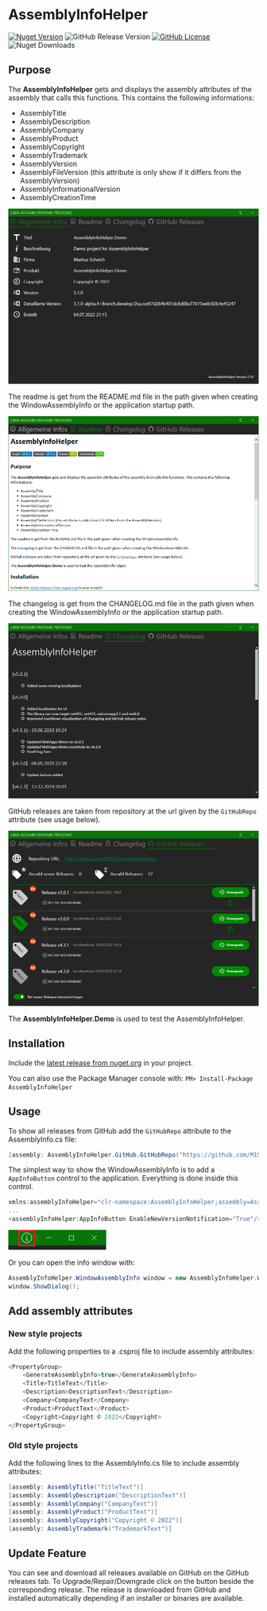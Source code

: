 # AssemblyInfoHelper

[![Nuget Version](https://img.shields.io/nuget/v/AssemblyInfoHelper.svg)](https://www.nuget.org/packages/AssemblyInfoHelper/)
![GitHub Release Version](https://img.shields.io/github/v/release/M1S2/AssemblyInfoHelper)
[![GitHub License](https://img.shields.io/github/license/M1S2/AssemblyInfoHelper)](LICENSE.md)
![Nuget Downloads](https://img.shields.io/nuget/dt/AssemblyInfoHelper)

## Purpose

The **AssemblyInfoHelper** gets and displays the assembly attributes of the assembly that calls this functions.
This contains the following informations:
- AssemblyTitle
- AssemblyDescription
- AssemblyCompany
- AssemblyProduct
- AssemblyCopyright
- AssemblyTrademark
- AssemblyVersion
- AssemblyFileVersion (this attribute is only show if it differs from the AssemblyVersion)
- AssemblyInformationalVersion
- AssemblyCreationTime

![General Infos](Screenshots/AssemblyInfoWindow_GeneralInfos.PNG)

The readme is get from the README.md file in the path given when creating the WindowAssemblyInfo or the application startup path.

![Readme](Screenshots/AssemblyInfoWindow_Readme.PNG)

The changelog is get from the CHANGELOG.md file in the path given when creating the WindowAssemblyInfo or the application startup path.

![Changelog](Screenshots/AssemblyInfoWindow_Changelog.PNG)

GitHub releases are taken from repository at the url given by the `GitHubRepo` attribute (see usage below). 

![GitHub Releases](Screenshots/AssemblyInfoWindow_GitHubReleases.PNG)

The **AssemblyInfoHelper.Demo** is used to test the AssemblyInfoHelper.

## Installation

Include the [latest release from nuget.org](https://www.nuget.org/packages/AssemblyInfoHelper/) in your project.

You can also use the Package Manager console with: `PM> Install-Package AssemblyInfoHelper`

## Usage

To show all releases from GitHub add the `GitHubRepo` attribute to the AssemblyInfo.cs file: 

```csharp
[assembly: AssemblyInfoHelper.GitHub.GitHubRepo("https://github.com/M1S2/AssemblyInfoHelper")]
```


The simplest way to show the WindowAssemblyInfo is to add a `AppInfoButton` control to the application. Everything is done inside this control.

```csharp
xmlns:assemblyInfoHelper="clr-namespace:AssemblyInfoHelper;assembly=AssemblyInfoHelper"
...
<assemblyInfoHelper:AppInfoButton EnableNewVersionNotification="True"/>
```

![AppInfoButton](Screenshots/AppInfoButton.PNG)

Or you can open the info window with: 

```csharp
AssemblyInfoHelper.WindowAssemblyInfo window = new AssemblyInfoHelper.WindowAssemblyInfo();
window.ShowDialog();
```

## Add assembly attributes

### New style projects
Add the following properties to a .csproj file to include assembly attributes:
```csharp
<PropertyGroup>
	<GenerateAssemblyInfo>true</GenerateAssemblyInfo>
	<Title>TitleText</Title>
	<Description>DescriptionText</Description>
	<Company>CompanyText</Company>
	<Product>ProductText</Product>
	<Copyright>Copyright © 2022</Copyright>
</PropertyGroup>
```

### Old style projects
Add the following lines to the AssemblyInfo.cs file to include assembly attributes:
```csharp
[assembly: AssemblyTitle("TitleText")]
[assembly: AssemblyDescription("DescriptionText")]
[assembly: AssemblyCompany("CompanyText")]
[assembly: AssemblyProduct("ProductText")]
[assembly: AssemblyCopyright("Copyright © 2022")]
[assembly: AssemblyTrademark("TrademarkText")]
```

## Update Feature

You can see and download all releases available on GitHub on the GitHub releases tab.
To Upgrade/Repair/Downgrade click on the button beside the corresponding release. The release is downloaded from GitHub and installed automatically depending if an installer or binaries are available.
